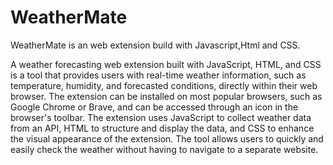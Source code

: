 # WeatherMate
WeatherMate is an web extension build with Javascript,Html and CSS.



A weather forecasting web extension built with JavaScript, HTML, and CSS is a tool that provides users with real-time weather information, such as temperature, humidity, and forecasted conditions, directly within their web browser. The extension can be installed on most popular browsers, such as Google Chrome or Brave, and can be accessed through an icon in the browser's toolbar. The extension uses JavaScript to collect weather data from an API, HTML to structure and display the data, and CSS to enhance the visual appearance of the extension. The tool allows users to quickly and easily check the weather without having to navigate to a separate website.
